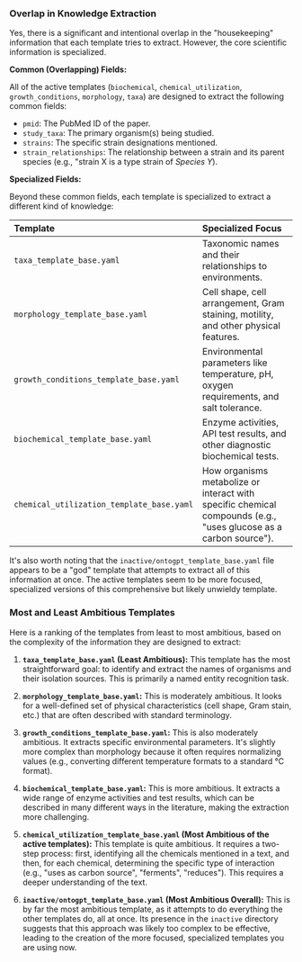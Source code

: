 ### Overlap in Knowledge Extraction

Yes, there is a significant and intentional overlap in the "housekeeping" information that each template tries to extract. However, the core scientific information is specialized.

**Common (Overlapping) Fields:**

All of the active templates (`biochemical`, `chemical_utilization`, `growth_conditions`, `morphology`, `taxa`) are designed to extract the following common fields:

* `pmid`: The PubMed ID of the paper.
* `study_taxa`: The primary organism(s) being studied.
* `strains`: The specific strain designations mentioned.
* `strain_relationships`: The relationship between a strain and its parent species (e.g., "strain X is a type strain of *Species Y*).

**Specialized Fields:**

Beyond these common fields, each template is specialized to extract a different kind of knowledge:

| Template                                  | Specialized Focus                                                                                                |
|:----------------------------------------- |:---------------------------------------------------------------------------------------------------------------- |
| `taxa_template_base.yaml`                 | Taxonomic names and their relationships to environments.                                                         |
| `morphology_template_base.yaml`           | Cell shape, cell arrangement, Gram staining, motility, and other physical features.                              |
| `growth_conditions_template_base.yaml`    | Environmental parameters like temperature, pH, oxygen requirements, and salt tolerance.                          |
| `biochemical_template_base.yaml`          | Enzyme activities, API test results, and other diagnostic biochemical tests.                                     |
| `chemical_utilization_template_base.yaml` | How organisms metabolize or interact with specific chemical compounds (e.g., "uses glucose as a carbon source"). |

It's also worth noting that the `inactive/ontogpt_template_base.yaml` file appears to be a "god" template that attempts to extract all of this information at once. The active templates seem to be more focused, specialized versions of this comprehensive but likely unwieldy template.

### Most and Least Ambitious Templates

Here is a ranking of the templates from least to most ambitious, based on the complexity of the information they are designed to extract:

1. **`taxa_template_base.yaml` (Least Ambitious):** This template has the most straightforward goal: to identify and extract the names of organisms and their isolation sources. This is primarily a named entity recognition task.

2. **`morphology_template_base.yaml`:** This is moderately ambitious. It looks for a well-defined set of physical characteristics (cell shape, Gram stain, etc.) that are often described with standard terminology.

3. **`growth_conditions_template_base.yaml`:** This is also moderately ambitious. It extracts specific environmental parameters. It's slightly more complex than morphology because it often requires normalizing values (e.g., converting different temperature formats to a standard °C format).

4. **`biochemical_template_base.yaml`:** This is more ambitious. It extracts a wide range of enzyme activities and test results, which can be described in many different ways in the literature, making the extraction more challenging.

5. **`chemical_utilization_template_base.yaml` (Most Ambitious of the active templates):** This template is quite ambitious. It requires a two-step process: first, identifying all the chemicals mentioned in a text, and then, for each chemical, determining the specific type of interaction (e.g., "uses as carbon source", "ferments", "reduces"). This requires a deeper understanding of the text.

6. **`inactive/ontogpt_template_base.yaml` (Most Ambitious Overall):** This is by far the most ambitious template, as it attempts to do everything the other templates do, all at once. Its presence in the `inactive` directory suggests that this approach was likely too complex to be effective, leading to the creation of the more focused, specialized templates you are using now.